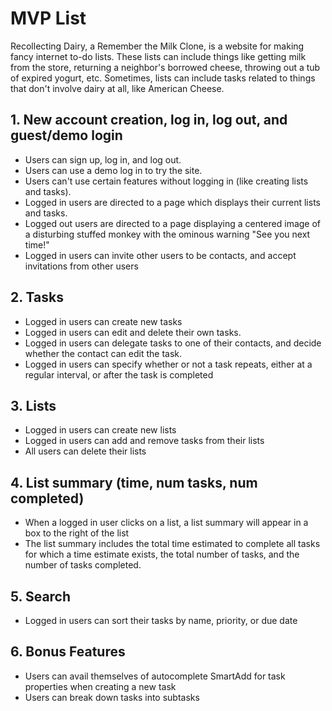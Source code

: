 # MVP List

Recollecting Dairy, a Remember the Milk Clone, is a website for making fancy internet to-do lists. These lists can include things like getting milk from the store, returning a neighbor's borrowed cheese, throwing out a tub of expired yogurt, etc. Sometimes, lists can include tasks related to things that don't involve dairy at all, like American Cheese.

## 1. New account creation, log in, log out, and guest/demo login

* Users can sign up, log in, and log out.
* Users can use a demo log in to try the site.
* Users can't use certain features without logging in (like creating lists and tasks).
* Logged in users are directed to a page which displays their current lists and tasks.
* Logged out users are directed to a page displaying a centered image of a disturbing stuffed monkey with the ominous warning "See you next time!"
* Logged in users can invite other users to be contacts, and accept invitations from other users

## 2. Tasks

* Logged in users can create new tasks
* Logged in users can edit and delete their own tasks.
* Logged in users can delegate tasks to one of their contacts, and decide whether the contact can edit the task.
* Logged in users can specify whether or not a task repeats, either at a regular interval, or after the task is completed

## 3. Lists

* Logged in users can create new lists
* Logged in users can add and remove tasks from their lists
* All users can delete their lists

## 4. List summary (time, num tasks, num completed)

* When a logged in user clicks on a list, a list summary will appear in a box to the right of the list
* The list summary includes the total time estimated to complete all tasks for which a time estimate exists, the total number of tasks, and the number of tasks completed.

## 5. Search

* Logged in users can sort their tasks by name, priority, or due date

## 6. Bonus Features

* Users can avail themselves of autocomplete SmartAdd for task properties when creating a new task
* Users can break down tasks into subtasks
